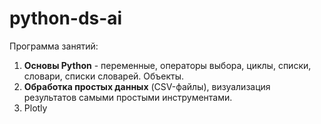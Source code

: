 # python-ds-ai
Программа занятий:
1. **Основы Python** - переменные, операторы выбора, циклы, списки, словари, списки словарей. Объекты.
2. **Обработка простых данных** (CSV-файлы), визуализация результатов самыми простыми инструментами.
3. Plotly